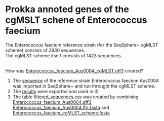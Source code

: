 # Prokka annoted genes of the cgMSLT schene of Enterococcus faecium
The Enterococcus faecium reference strain (for the SeqSphere+ cgMLST scheme) consists of 2930 sequences.<br>
The cgMLST scheme itself consists of 1423 sequences.<br><br>

How was [Enterococcus_faecium_Aus0004_cgMLST.gff3](https://github.com/zmeel/cgMSLT-Entfae/blob/main/Enterococcus_faecium_Aus0004_cgMLST.gff3) created?<br>
1) The [sequence](https://raw.githubusercontent.com/zmeel/cgMSLT-Entfae/main/Enterococcus%20faecium%20strain%20Aus0004.fasta) of the reference strain Enterococcus faecium Aus0004 was imported in SeqSphere+ and run throught the cgMLST scheme.<br>
2) The [results](https://github.com/zmeel/cgMSLT-Entfae/blob/main/Enterococcus_faecium_cgMLST_scheme.fasta) were exported and used in 3) <br>
3) The table [filtered_sequences.csv](https://github.com/zmeel/cgMSLT-Entfae/blob/main/filtered_sequences.csv) was created by combining [Enterococcus_faecium_Aus0004.gff3](https://raw.githubusercontent.com/zmeel/cgMSLT-Entfae/main/Enterococcus_faecium_Aus0004.gff3), [Enterococcus_faecium_Aus0004.ffn.fasta](https://raw.githubusercontent.com/zmeel/cgMSLT-Entfae/main/Enterococcus_faecium_Aus0004.ffn.fasta) and [Enterococcus_faecium_cgMLST_scheme.fasta](https://github.com/zmeel/cgMSLT-Entfae/blob/main/Enterococcus_faecium_cgMLST_scheme.fasta)<br>
